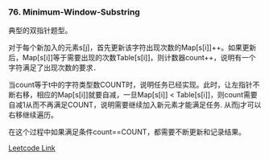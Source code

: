 ### 76. Minimum-Window-Substring  

典型的双指针题型。

对于每个新加入的元素s[j]，首先更新该字符出现次数的Map[s[i]]++。如果更新后，Map[s[i]]等于需要出现的次数Table[s[i]]，则计数器count++，说明有一个字符满足了出现次数的要求．

当count等于t中的字符类型数COUNT时，说明任务已经实现。此时，让左指针不断右移，相应的Map[s[i]]就要自减，一旦Map[s[i]] < Table[s[i]]，则count需要自减1从而不再满足COUNT，说明需要继续加入新元素才能满足任务. 从而j才可以右移继续遍历。

在这个过程中如果满足条件count==COUNT，都需要不断更新和记录结果。


[Leetcode Link](https://leetcode.com/problems/minimum-window-substring)
